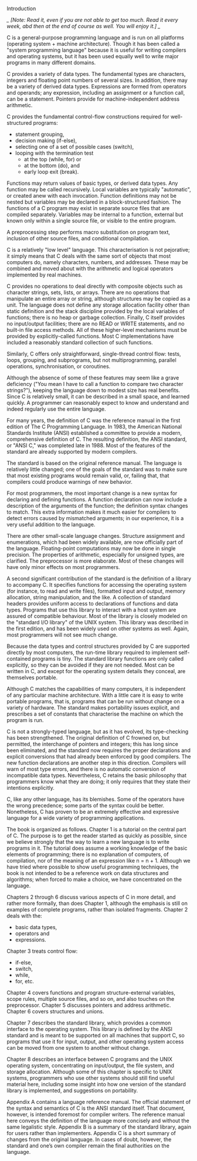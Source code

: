 Introduction 

*_ [Note: Read it, even if you are not able to get too much.  Read it
  every week, abd then at the end of course as well.  You will enjoy
  it.] _*

C is a general-purpose programming language and is run on all platforms
(operating system + machine architecture).  Though it has been called a
"system programming language" because it is useful for writing
compilers and operating systems, but it has been used equally well to
write major programs in many different domains.

C provides a variety of data types.  The fundamental types are
characters, integers and floating point numbers of several sizes.  In
addition, there may be a variety of derived data types.  Expressions
are formed from operators and operands; any expression, including an
assignment or a function call, can be a statement.  Pointers provide
for machine-independent address arithmetic.

C provides the fundamental control-flow constructions required for
well-structured programs:

- statement grouping,
- decision making (if-else),
- selecting one of a set of possible cases (switch),
- looping with the termination test
  - at the top (while, for) or
  - at the bottom (do), and
  - early loop exit (break).

Functions may return values of basic types, or derived data types.  Any
function may be called recursively.  Local variables are typically
"automatic", or created anew with each invocation.  Function
definitions may not be nested but variables may be declared in a
block-structured fashion.  The functions of a C program may exist in
separate source files that are compiled separately.  Variables may be
internal to a function, external but known only within a single source
file, or visible to the entire program.

A preprocessing step performs macro substitution on program text,
inclusion of other source files, and conditional compilation.

C is a relatively "low level" language.  This characterisation is not
pejorative; it simply means that C deals with the same sort of objects
that most computers do, namely characters, numbers, and addresses. 
These may be combined and moved about with the arithmetic and logical
operators implemented by real machines.

C provides no operations to deal directly with composite objects such
as character strings, sets, lists, or arrays.  There are no operations
that manipulate an entire array or string, although structures may be
copied as a unit.  The language does not define any storage allocation
facility other than static definition and the stack discipline provided
by the local variables of functions; there is no heap or garbage
collection.  Finally, C itself provides no input/output facilities;
there are no READ or WRITE statements, and no built-in file access
methods.  All of these higher-level mechanisms must be provided by
explicitly-called functions.  Most C implementations have included a
reasonably standard collection of such functions.

Similarly, C offers only straightforward, single-thread control flow:
tests, loops, grouping, and subprograms, but not multiprogramming,
parallel operations, synchronisation, or coroutines.

Although the absence of some of these features may seem like a grave
deficiency ("You mean I have to call a function to compare two
character strings?"), keeping the language down to modest size has real
benefits.  Since C is relatively small, it can be described in a small
space, and learned quickly.  A programmer can reasonably expect to know
and understand and indeed regularly use the entire language.

For many years, the definition of C was the reference manual in the
first edition of The C Programming Language.  In 1983, the American
National Standards Institute (ANSI) established a committee to provide
a modern, comprehensive definition of C.  The resulting definition, the
ANSI standard, or "ANSI C," was completed late in 1988.  Most of the
features of the standard are already supported by modern compilers.

The standard is based on the original reference manual.  The language
is relatively little changed; one of the goals of the standard was to
make sure that most existing programs would remain valid, or, failing
that, that compilers could produce warnings of new behavior.

For most programmers, the most important change is a new syntax for
declaring and defining functions.  A function declaration can now
include a description of the arguments of the function; the definition
syntax changes to match.  This extra information makes it much easier
for compilers to detect errors caused by mismatched arguments; in our
experience, it is a very useful addition to the language.

There are other small-scale language changes.  Structure assignment and
enumerations, which had been widely available, are now officially part
of the language.  Floating-point computations may now be done in single
precision.  The properties of arithmetic, especially for unsigned
types, are clarified.  The preprocessor is more elaborate.  Most of
these changes will have only minor effects on most programmers.

A second significant contribution of the standard is the definition of
a library to accompany C.  It specifies functions for accessing the
operating system (for instance, to read and write files), formatted
input and output, memory allocation, string manipulation, and the like. 
A collection of standard headers provides uniform access to
declarations of functions and data types.  Programs that use this
library to interact with a host system are assured of compatible
behaviour.  Most of the library is closely modeled on the "standard I/O
library" of the UNIX system.  This library was described in the first
edition, and has been widely used on other systems as well.  Again,
most programmers will not see much change.

Because the data types and control structures provided by C are
supported directly by most computers, the run-time library required to
implement self-contained programs is tiny.  The standard library
functions are only called explicitly, so they can be avoided if they
are not needed.  Most can be written in C, and except for the operating
system details they conceal, are themselves portable.

Although C matches the capabilities of many computers, it is
independent of any particular machine architecture.  With a little care
it is easy to write portable programs, that is, programs that can be
run without change on a variety of hardware.  The standard makes
portability issues explicit, and prescribes a set of constants that
characterise the machine on which the program is run.

C is not a strongly-typed language, but as it has evolved, its
type-checking has been strengthened.  The original definition of C
frowned on, but permitted, the interchange of pointers and integers;
this has long since been eliminated, and the standard now requires the
proper declarations and explicit conversions that had already been
enforced by good compilers.  The new function declarations are another
step in this direction.  Compilers will warn of most type errors, and
there is no automatic conversion of incompatible data types. 
Nevertheless, C retains the basic philosophy that programmers know what
they are doing; it only requires that they state their intentions
explicitly.

C, like any other language, has its blemishes.  Some of the operators
have the wrong precedence; some parts of the syntax could be better. 
Nonetheless, C has proven to be an extremely effective and expressive
language for a wide variety of programming applications.

The book is organized as follows.  Chapter 1 is a tutorial on the
central part of C.  The purpose is to get the reader started as quickly
as possible, since we believe strongly that the way to learn a new
language is to write programs in it.  The tutorial does assume a
working knowledge of the basic elements of programming; there is no
explanation of computers, of compilation, nor of the meaning of an
expression like n = n + 1.  Although we have tried where possible to
show useful programming techniques, the book is not intended to be a
reference work on data structures and algorithms; when forced to make a
choice, we have concentrated on the language.

Chapters 2 through 6 discuss various aspects of C in more detail, and
rather more formally, than does Chapter 1, although the emphasis is
still on examples of complete programs, rather than isolated fragments. 
Chapter 2 deals with the:

- basic data types, 
- operators and 
- expressions. 

Chapter 3 treats control flow: 

- if-else, 
- switch, 
- while, 
- for, etc. 

Chapter 4 covers functions and program structure-external variables,
scope rules, multiple source files, and so on, and also touches on the
preprocessor.  Chapter 5 discusses pointers and address arithmetic. 
Chapter 6 covers structures and unions.

Chapter 7 describes the standard library, which provides a common
interface to the operating system.  This library is defined by the ANSI
standard and is meant to be supported on all machines that support C,
so programs that use it for input, output, and other operating system
access can be moved from one system to another without change.

Chapter 8 describes an interface between C programs and the UNIX
operating system, concentrating on input/output, the file system, and
storage allocation.  Although some of this chapter is specific to
UNIX systems, programmers who use other systems should still find
useful material here, including some insight into how one version of
the standard library is implemented, and suggestions on portability.

Appendix A contains a language reference manual.  The official
statement of the syntax and semantics of C is the ANSI standard itself. 
That document, however, is intended foremost for compiler writers.  The
reference manual here conveys the definition of the language more
concisely and without the same legalistic style.  Appendix B is a
summary of the standard library, again for users rather than
implementers.  Appendix C is a short summary of changes from the
original language.  In cases of doubt, however, the standard and one’s
own compiler remain the final authorities on the language.
